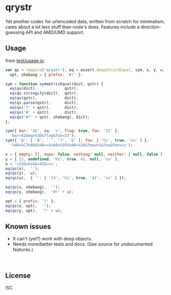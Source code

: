 ﻿
<!--#echo json="package.json" key="name" underline="=" -->
qrystr
======
<!--/#echo -->

<!--#echo json="package.json" key="description" -->
Yet another codec for urlencoded data, written from scratch for minimalism,
cares about a lot less stuff than node&#39;s does. Features include a
direction-guessing API and AMD/UMD support.
<!--/#echo -->



Usage
-----

from [test/usage.js](test/usage.js):

<!--#include file="test/usage.js" start="  //#u" stop="  //#r"
  outdent="  " code="javascript" -->
<!--#verbatim lncnt="33" -->
```javascript
var qs = require('qrystr'), eq = assert.deepStrictEqual, sym, x, y, u,
  opt, shebang = { prefix: '#!' };

sym = function symmetricEqual(dict, qstr) {
  eq(qs(dict),            qstr);
  eq(qs.stringify(dict),  qstr);
  eq(qs(qstr),            dict);
  eq(qs.parse(qstr),      dict);
  eq(qs('?' + qstr),      dict);
  eq(qs('#' + qstr),      dict);
  eq(qs('#!' + qstr, shebang), dict);
};

sym({ bar: '42', eq: '=', flag: true, foo: '23' },
  'bar=42&eq=%3D&flag&foo=23');
sym({ '@': [ 'Æ', ' ', '?', '&' ], foo: [ 'hi', true, 'cu' ] },
  '%40=%C3%86&%40=+&%40=%3F&%40=%26&foo=hi&foo&foo=cu');

x = { empty: [], nope: false, nothing: null, neither: [ null, false ] };
y = [ 23, undefined, 'hi', true, 42, null, 'cu' ];
u = '=23&=hi&&=42&=cu';
eq(qs(x),  '');
eq(qs(y),  u);
eq(qs(u),  { '': [ '23', 'hi', true, '42', 'cu' ] });

eq(qs(x, shebang),  '');
eq(qs(y, shebang),  '#!' + u);

opt = { prefix: '?' };
eq(qs(x, opt),  '');
eq(qs(y, opt),  '?' + u);
```
<!--/include-->



<!--#toc stop="scan" -->



Known issues
------------

* It can't (yet?) work with deep objects.
* Needs more/better tests and docs. (See source for undocumented features.)




&nbsp;


License
-------
<!--#echo json="package.json" key=".license" -->
ISC
<!--/#echo -->
